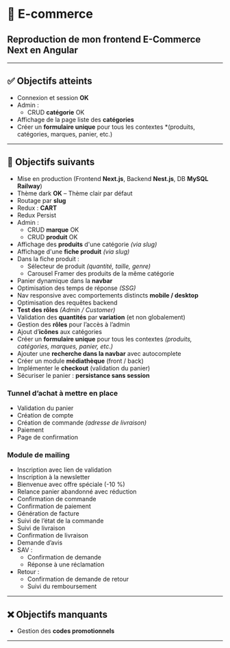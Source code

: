 # 🛒 E-commerce

## Reproduction de mon frontend E-Commerce Next en Angular

---

## ✅ Objectifs atteints

- Connexion et session **OK**
- Admin :
  - CRUD **catégorie** OK
- Affichage de la page liste des **catégories**
- Créer un **formulaire unique** pour tous les contextes *(produits, catégories, marques, panier, etc.)
  
---

## 🚧 Objectifs suivants

- Mise en production (Frontend **Next.js**, Backend **Nest.js**, DB **MySQL Railway**)
- Thème dark **OK** – Thème clair par défaut
- Routage par **slug**
- Redux : **CART**
- Redux Persist
- Admin :
  - CRUD **marque** OK
  - CRUD **produit** OK
- Affichage des **produits** d'une catégorie *(via slug)*
- Affichage d'une **fiche produit** *(via slug)*
- Dans la fiche produit :
  - Sélecteur de produit *(quantité, taille, genre)*
  - Carousel Framer des produits de la même catégorie
- Panier dynamique dans la **navbar**
- Optimisation des temps de réponse *(SSG)*
- Nav responsive avec comportements distincts **mobile / desktop**
- Optimisation des requêtes backend
- **Test des rôles** *(Admin / Customer)*
- Validation des **quantités** par **variation** (et non globalement)
- Gestion des **rôles** pour l’accès à l’admin
- Ajout d’**icônes** aux catégories
- Créer un **formulaire unique** pour tous les contextes *(produits, catégories, marques, panier, etc.)*
- Ajouter une **recherche dans la navbar** avec autocomplete
- Créer un module **médiathèque** (front / back)
- Implémenter le **checkout** (validation du panier)
- Sécuriser le panier : **persistance sans session**
  
### Tunnel d’achat à mettre en place

- Validation du panier
- Création de compte
- Création de commande *(adresse de livraison)*
- Paiement
- Page de confirmation

### Module de mailing

- Inscription avec lien de validation
- Inscription à la newsletter
- Bienvenue avec offre spéciale (-10 %)
- Relance panier abandonné avec réduction
- Confirmation de commande
- Confirmation de paiement
- Génération de facture
- Suivi de l’état de la commande
- Suivi de livraison
- Confirmation de livraison
- Demande d’avis
- SAV :
  - Confirmation de demande
  - Réponse à une réclamation
- Retour :
  - Confirmation de demande de retour
  - Suivi du remboursement

---

## ❌ Objectifs manquants

- Gestion des **codes promotionnels**

---
